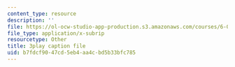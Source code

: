 ```yaml
---
content_type: resource
description: ''
file: https://ol-ocw-studio-app-production.s3.amazonaws.com/courses/6-003-signals-and-systems-fall-2011/b7fdcf9047cd5eb4aa4cbd5b33bfc785_HDYAbIA-DNY.vtt
file_type: application/x-subrip
resourcetype: Other
title: 3play caption file
uid: b7fdcf90-47cd-5eb4-aa4c-bd5b33bfc785
---
```

